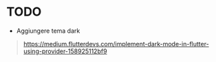 # TODO

- Aggiungere tema dark
> https://medium.flutterdevs.com/implement-dark-mode-in-flutter-using-provider-158925112bf9